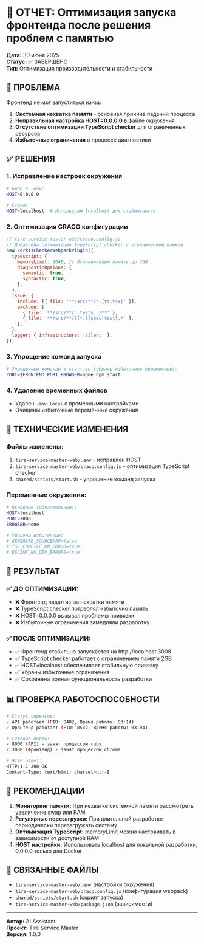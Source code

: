 # 🚀 ОТЧЕТ: Оптимизация запуска фронтенда после решения проблем с памятью

**Дата:** 30 июня 2025  
**Статус:** ✅ ЗАВЕРШЕНО  
**Тип:** Оптимизация производительности и стабильности

## 🎯 ПРОБЛЕМА

Фронтенд не мог запуститься из-за:
1. **Системная нехватка памяти** - основная причина падений процесса
2. **Неправильная настройка HOST=0.0.0.0** в файле окружения
3. **Отсутствие оптимизации TypeScript checker** для ограниченных ресурсов
4. **Избыточные ограничения** в процессе диагностики

## ✅ РЕШЕНИЯ

### 1. Исправление настроек окружения
```bash
# Было в .env:
HOST=0.0.0.0

# Стало:
HOST=localhost  # Используем localhost для стабильности
```

### 2. Оптимизация CRACO конфигурации
```javascript
// tire-service-master-web/craco.config.js
// Добавлена оптимизация TypeScript checker с ограничением памяти
new ForkTsCheckerWebpackPlugin({
  typescript: {
    memoryLimit: 2048, // Ограничиваем память до 2GB
    diagnosticOptions: {
      semantic: true,
      syntactic: true,
    },
  },
  issue: {
    include: [{ file: '**/src/**/*.{ts,tsx}' }],
    exclude: [
      { file: '**/src/**/__tests__/**' },
      { file: '**/src/**/?(*.){spec|test}.*' },
    ],
  },
  logger: { infrastructure: 'silent' },
});
```

### 3. Упрощение команд запуска
```bash
# Упрощенные команды в start.sh (убраны избыточные переменные):
PORT=$FRONTEND_PORT BROWSER=none npm start
```

### 4. Удаление временных файлов
- Удален `.env.local` с временными настройками
- Очищены избыточные переменные окружения

## 🔧 ТЕХНИЧЕСКИЕ ИЗМЕНЕНИЯ

### Файлы изменены:
1. `tire-service-master-web/.env` - исправлен HOST
2. `tire-service-master-web/craco.config.js` - оптимизация TypeScript checker
3. `shared/scripts/start.sh` - упрощение команд запуска

### Переменные окружения:
```bash
# Основные (обязательные):
HOST=localhost
PORT=3008
BROWSER=none

# Удалены избыточные:
# GENERATE_SOURCEMAP=false
# TSC_COMPILE_ON_ERROR=true
# ESLINT_NO_DEV_ERRORS=true
```

## 🎯 РЕЗУЛЬТАТ

### ✅ ДО ОПТИМИЗАЦИИ:
- ❌ Фронтенд падал из-за нехватки памяти
- ❌ TypeScript checker потреблял избыточно память
- ❌ HOST=0.0.0.0 вызывал проблемы привязки
- ❌ Избыточные ограничения замедляли разработку

### ✅ ПОСЛЕ ОПТИМИЗАЦИИ:
- ✅ Фронтенд стабильно запускается на http://localhost:3008
- ✅ TypeScript checker работает с ограничением памяти 2GB
- ✅ HOST=localhost обеспечивает стабильную привязку
- ✅ Убраны избыточные ограничения
- ✅ Сохранена полная функциональность разработки

## 📊 ПРОВЕРКА РАБОТОСПОСОБНОСТИ

```bash
# Статус сервисов:
✓ API работает (PID: 8402, Время работы: 03:14)
✓ Фронтенд работает (PID: 8532, Время работы: 03:04)

# Сетевые порты:
✓ 8000 (API) - занят процессом ruby
✓ 3008 (Фронтенд) - занят процессом chrome

# HTTP ответ:
HTTP/1.1 200 OK
Content-Type: text/html; charset=utf-8
```

## 🚀 РЕКОМЕНДАЦИИ

1. **Мониторинг памяти:** При нехватке системной памяти рассмотреть увеличение swap или RAM
2. **Регулярные перезагрузки:** При длительной разработке периодически перезагружать систему
3. **Оптимизация TypeScript:** memoryLimit можно настраивать в зависимости от доступной RAM
4. **HOST настройки:** Использовать localhost для локальной разработки, 0.0.0.0 только для Docker

## 🔗 СВЯЗАННЫЕ ФАЙЛЫ

- `tire-service-master-web/.env` (настройки окружения)
- `tire-service-master-web/craco.config.js` (конфигурация webpack)
- `shared/scripts/start.sh` (скрипт запуска)
- `tire-service-master-web/package.json` (зависимости)

---
**Автор:** AI Assistant  
**Проект:** Tire Service Master  
**Версия:** 1.0.0 
